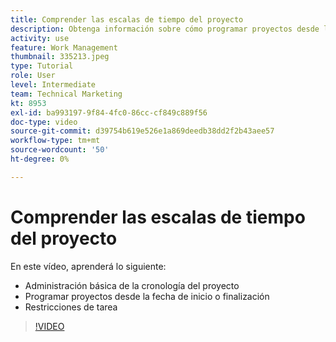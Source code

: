 ```yaml
---
title: Comprender las escalas de tiempo del proyecto
description: Obtenga información sobre cómo programar proyectos desde la fecha de inicio o finalización. A continuación, aprenda cómo afectan las restricciones de duración, predecesoras y tareas al plan del proyecto.
activity: use
feature: Work Management
thumbnail: 335213.jpeg
type: Tutorial
role: User
level: Intermediate
team: Technical Marketing
kt: 8953
exl-id: ba993197-9f84-4fc0-86cc-cf849c889f56
doc-type: video
source-git-commit: d39754b619e526e1a869deedb38dd2f2b43aee57
workflow-type: tm+mt
source-wordcount: '50'
ht-degree: 0%

---
```


# Comprender las escalas de tiempo del proyecto

En este vídeo, aprenderá lo siguiente:

* Administración básica de la cronología del proyecto
* Programar proyectos desde la fecha de inicio o finalización
* Restricciones de tarea

>[!VIDEO](https://video.tv.adobe.com/v/335213/?quality=12)
